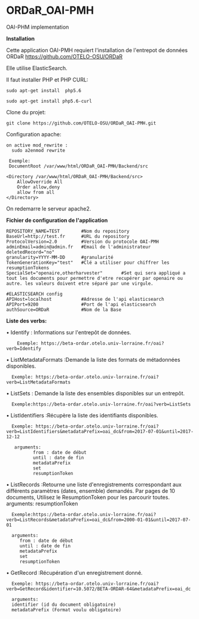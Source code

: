 # ORDaR_OAI-PMH
OAI-PHM implementation



**Installation** 

  Cette application OAI-PMH requiert l'installation de l'entrepot de données ORDaR
  https://github.com/OTELO-OSU/ORDaR

  Elle utilise ElasticSearch.

  Il faut installer PHP et PHP CURL:

    sudo apt-get install  php5.6

    sudo apt-get install php5.6-curl

Clone du projet:
  
    git clone https://github.com/OTELO-OSU/ORDaR_OAI-PMH.git
  
 Configuration apache:
    
    on active mod_rewrite :
      sudo a2enmod rewrite

     Exemple:
     DocumentRoot /var/www/html/ORDaR_OAI-PMH/Backend/src

    <Directory /var/www/html/ORDaR_OAI-PMH/Backend/src>
        AllowOverride All
        Order allow,deny
        allow from all
    </Directory>


  On redemarre le serveur apache2.


**Fichier de configuration de l'application**

    REPOSITORY_NAME=TEST        #Nom du repository
    BaseUrl=http://test.fr      #URL du repository
    ProtocolVersion=2.0         #Version du protocole OAI-PMH
    adminEmail=admin@admin.fr   #Email de l'administrateur
    deletedRecord="no"          
    granularity=YYYY-MM-DD      #granularité
    TokenGenerationKey="test"   #Clé a utiliser pour chiffrer les resumptionTokens
    SpecialSet="openaire,otherharvester"       #Set qui sera appliqué a tout les documents pour permettre d'etre recupérer par openaire ou autre. les valeurs doivent etre séparé par une virgule.

    #ELASTICSEARCH config
    APIHost=localhost           #Adresse de l'api elasticsearch
    APIPort=9200                #Port de l'api elasticsearch
    authSource=ORDaR            #Nom de la Base 


**Liste des verbs:**

  • Identify : Informations sur l'entrepôt de données.	
      
        Exemple: https://beta-ordar.otelo.univ-lorraine.fr/oai?verb=Identify
  
  • ListMetadataFormats :Demande la liste des formats de métadonnées disponibles.
  
      Exemple: https://beta-ordar.otelo.univ-lorraine.fr/oai?verb=ListMetadataFormats
  
  • ListSets : Demande la liste des ensembles disponibles sur un entrepôt.	
  
      Exemple:https://beta-ordar.otelo.univ-lorraine.fr/oai?verb=ListSets

  
  • ListIdentifiers :Récupère la liste des identifiants disponibles.
      
      Exemple: https://beta-ordar.otelo.univ-lorraine.fr/oai?verb=ListIdentifiers&metadataPrefix=oai_dc&from=2017-07-01&until=2017-12-12
         
       arguments: 
              from : date de début
              until : date de fin
              metadataPrefix
              set
              resumptionToken
  
  • ListRecords :Retourne une liste d'enregistrements correspondant aux différents paramètres (dates, ensemble) demandés.	Par pages de 10 documents, Utilisez le ResumptionToken pour les parcourir toutes. arguments: resumptionToken
      
      Exemple:https://beta-ordar.otelo.univ-lorraine.fr/oai?verb=ListRecords&metadataPrefix=oai_dc&from=2000-01-01&until=2017-07-01
      
      arguments: 
         from : date de début
         until : date de fin
         metadataPrefix
         set
         resumptionToken
  • GetRecord :Récupération d'un enregistrement donné.	
    
      Exemple: https://beta-ordar.otelo.univ-lorraine.fr/oai?verb=GetRecord&identifier=10.5072/BETA-ORDAR-64&metadataPrefix=oai_dc
      
      arguments:
      identifier (id du document obligatoire)
      metadataPrefix (Format voulu obligatoire)



